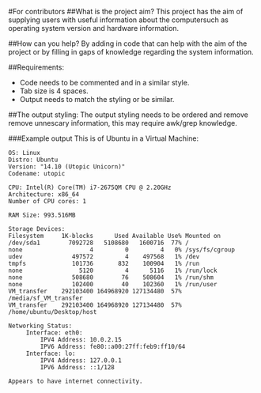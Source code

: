 #For contributors
##What is the project aim?
This project has the aim of supplying users with useful information about the computersuch as operating system version and hardware information.

##How can you help?
By adding in code that can help with the aim of the project or by filling in gaps of knowledge regarding the system information.

##Requirements:
- Code needs to be commented and in a similar style.
- Tab size is 4 spaces.
- Output needs to match the styling or be similar.

##The output styling:
The output styling needs to be ordered and remove remove unnescary information, this may require awk/grep knowledge.

###Example output
This is of Ubuntu in a Virtual Machine:

```
OS: Linux
Distro: Ubuntu
Version: "14.10 (Utopic Unicorn)"
Codename: utopic

CPU: Intel(R) Core(TM) i7-2675QM CPU @ 2.20GHz
Architecture: x86_64
Number of CPU cores: 1

RAM Size: 993.516MB

Storage Devices:
Filesystem     1K-blocks      Used Available Use% Mounted on
/dev/sda1        7092728   5108680   1600716  77% /
none                   4         0         4   0% /sys/fs/cgroup
udev              497572         4    497568   1% /dev
tmpfs             101736       832    100904   1% /run
none                5120         4      5116   1% /run/lock
none              508680        76    508604   1% /run/shm
none              102400        40    102360   1% /run/user
VM_transfer    292103400 164968920 127134480  57% /media/sf_VM_transfer
VM_transfer    292103400 164968920 127134480  57% /home/ubuntu/Desktop/host

Networking Status:
	 Interface: eth0:
		 IPV4 Address: 10.0.2.15
		 IPV6 Address: fe80::a00:27ff:feb9:ff10/64
	 Interface: lo:
		 IPV4 Address: 127.0.0.1
		 IPV6 Address: ::1/128

Appears to have internet connectivity.
```
